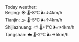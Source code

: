 Today weather:  
Beijing: ☀️   🌡️-8°C 🌬️↓4km/h  
Tianjin: 🌫  🌡️-5°C 🌬️↑4km/h  
Shijiazhuang: ⛅️  🌡️+1°C 🌬️↘4km/h  
Tangshan: ☁️   🌡️-2°C 🌬️→5km/h  
